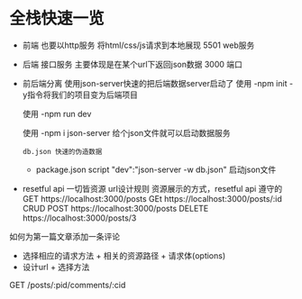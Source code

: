 # 全栈快速一览

- 前端 也要以http服务  将html/css/js请求到本地展现
  5501 web服务
- 后端 接口服务 
    主要体现是在某个url下返回json数据
  3000 端口

- 前后端分离
  使用json-server快速的把后端数据server启动了
  使用 -npm init -y指令将我们的项目变为后端项目
  <!-- npm init -y 的命令的作用是在当前目录下创建一个新的 package.json 文件，
  其中包含一些默认的配置，而不需要用户进行交互式的配置。这对于快速创建一个简单的 Node.js 项目，
  或者在一些自动化的场景中很有用。 -->
  使用 -npm run dev
  <!-- 
  dev: 是在 package.json 文件中定义的一个脚本名称。在 scripts 部分，你会找到一个类似如下的定义：
  "scripts": {
  "dev": "some-command"
  }
  这就意味着当你运行 npm run dev 时，实际上执行的是 "some-command"。
   -->
  使用 -npm i json-server  给个json文件就可以启动数据服务
  <!-- json-server -i db.json 的命令的作用是启动 JSON Server，并使用 db.json 文件中的数据，
  同时指定资源的标识符属性为 -i 后面提供的属性值。这对于定制 JSON Server 的行为，
  特别是在标识符方面进行定制，是很有用的。例如，如果你的资源对象有一个名为 "uuid" 的属性作为标识符，
  你可以运行 json-server -i uuid db.json。-->
 

      db.json 快速的伪造数据
  
  - package.json
      script
      "dev":"json-server -w db.json"  启动json文件
      <!-- json-server -w db.json 命令的作用是启动 JSON Server 并使用 db.json 文件中的数据。
      这个命令通常在开发阶段用于模拟后端 API，使前端开发人员能够在没有实际后端服务器的情况下进行开发和测试。 -->


- resetful api
    一切皆资源 url设计规则
    资源展示的方式，resetful api 遵守的
    GET https://localhost:3000/posts
    GEt https://localhost:3000/posts/:id
    CRUD
    POST https://localhost:3000/posts
    DELETE https://localhost:3000/posts/3


如何为第一篇文章添加一条评论

  - 选择相应的请求方法 + 相关的资源路径 + 请求体(options)
  - 设计url + 选择方法

  GET /posts/:pid/comments/:cid